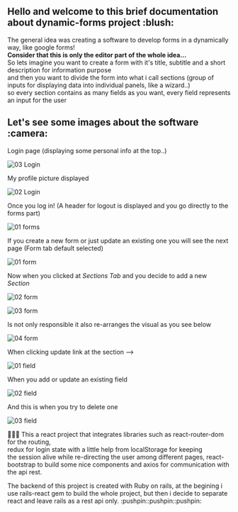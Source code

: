 
<h2>Hello and welcome to this brief documentation about dynamic-forms project :blush:</h2> 

The general idea was creating a software to develop forms in a dynamically way, like google forms!<br>
<b>Consider that this is only the editor part of the whole idea...</b><br>
So lets imagine you want to create a form with it's title, subtitle and a short description for information purpose<br>
and then you want to divide the form into what i call sections (group of inputs for displaying data into individual panels, like a wizard..)<br>
so every section contains as many fields as you want, every field represents an input for the user <br>




<h2> Let's see some images about the software :camera:</h2>

Login page (displaying some personal info at the top..)

![03 Login](https://user-images.githubusercontent.com/10009918/122457360-f18b4100-cf84-11eb-98d7-2bc4d4c58211.png)

My profile picture displayed

![02 Login](https://user-images.githubusercontent.com/10009918/122457601-331bec00-cf85-11eb-9c3b-2626a8b1a41c.png)

Once you log in! (A header for logout is displayed and you go directly to the forms part)

![01 forms](https://user-images.githubusercontent.com/10009918/122457990-ad4c7080-cf85-11eb-8602-e2d98e2d1e92.png)

If you create a new form or just update an existing one you will see the next page (Form tab default selected)

![01 form](https://user-images.githubusercontent.com/10009918/122458285-074d3600-cf86-11eb-853a-c3f19c358854.png)

Now when you clicked at <i>Sections Tab</i> and you decide to add a new <i>Section</i>

![02 form](https://user-images.githubusercontent.com/10009918/122572662-55187b80-d024-11eb-82c6-5834260a83d1.png)

![03 form](https://user-images.githubusercontent.com/10009918/122572889-914bdc00-d024-11eb-99bd-1c3b841193b0.png)

Is not only responsible it also re-arranges the visual as you see below

![04 form](https://user-images.githubusercontent.com/10009918/122459086-e20cf780-cf86-11eb-98bb-7ed3a6337f63.png)

When clicking update link at the section --> 

![01 field](https://user-images.githubusercontent.com/10009918/122459302-28faed00-cf87-11eb-82d2-44f45332dbef.png)

When you add or update an existing field

![02 field](https://user-images.githubusercontent.com/10009918/122459359-39ab6300-cf87-11eb-9474-cae54b2e7109.png)

And this is when you try to delete one

![03 field](https://user-images.githubusercontent.com/10009918/122459446-53e54100-cf87-11eb-9aba-7e7c847817d5.png)

:pushpin::pushpin::pushpin:
<span>
  This a react project that integrates libraries such as react-router-dom for the routing, <br>
  redux for login state with a little help from localStorage for keeping<br>
  the session alive while re-directing the user among different pages, react-bootstrap to build some nice components and axios for
  communication with the api rest.
</span>

<span>
  The backend of this project is created with Ruby on rails, at the begining i use rails-react gem to build the whole project, but then i decide to separate 
  react and leave rails as a rest api only.
</span>
:pushpin::pushpin::pushpin:




